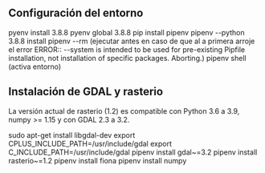 ## Configuración del entorno
pyenv install 3.8.8
pyenv global 3.8.8
pip install pipenv
pipenv --python 3.8.8 install
pipenv --rm (ejecutar antes en caso de que al a primera arroje el error ERROR:: --system is intended to be used for pre-existing Pipfile installation, not installation of specific packages. Aborting.)
pipenv shell (activa entorno)

## Instalación de GDAL y rasterio
La versión actual de rasterio (1.2) es compatible con Python 3.6 a 3.9, numpy >= 1.15 y con GDAL 2.3 a 3.2.

sudo apt-get install libgdal-dev
export CPLUS_INCLUDE_PATH=/usr/include/gdal
export C_INCLUDE_PATH=/usr/include/gdal
pipenv install gdal~=3.2
pipenv install rasterio~=1.2
pipenv install fiona
pipenv install numpy